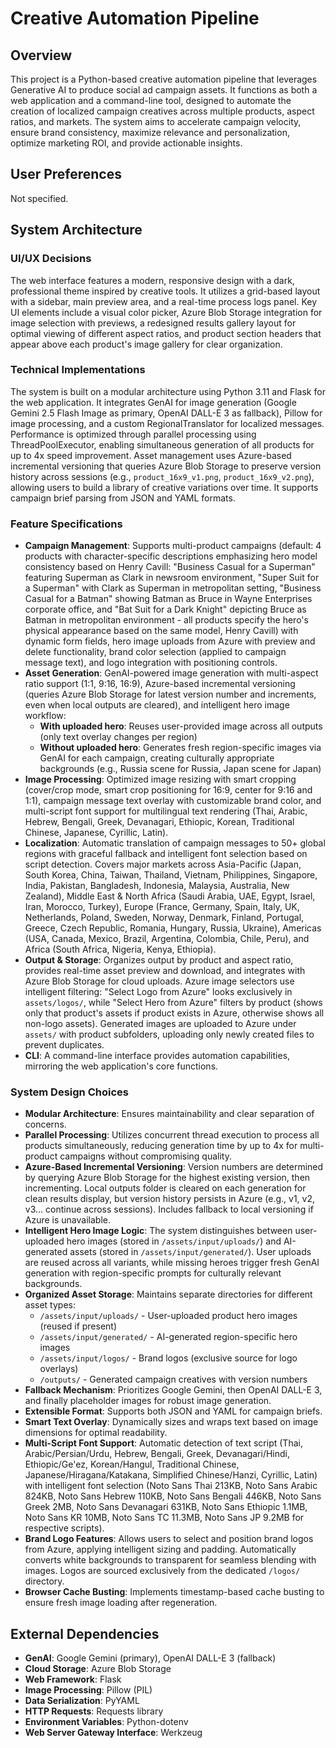 # Creative Automation Pipeline

## Overview
This project is a Python-based creative automation pipeline that leverages Generative AI to produce social ad campaign assets. It functions as both a web application and a command-line tool, designed to automate the creation of localized campaign creatives across multiple products, aspect ratios, and markets. The system aims to accelerate campaign velocity, ensure brand consistency, maximize relevance and personalization, optimize marketing ROI, and provide actionable insights.

## User Preferences
Not specified.

## System Architecture

### UI/UX Decisions
The web interface features a modern, responsive design with a dark, professional theme inspired by creative tools. It utilizes a grid-based layout with a sidebar, main preview area, and a real-time process logs panel. Key UI elements include a visual color picker, Azure Blob Storage integration for image selection with previews, a redesigned results gallery layout for optimal viewing of different aspect ratios, and product section headers that appear above each product's image gallery for clear organization.

### Technical Implementations
The system is built on a modular architecture using Python 3.11 and Flask for the web application. It integrates GenAI for image generation (Google Gemini 2.5 Flash Image as primary, OpenAI DALL-E 3 as fallback), Pillow for image processing, and a custom RegionalTranslator for localized messages. Performance is optimized through parallel processing using ThreadPoolExecutor, enabling simultaneous generation of all products for up to 4x speed improvement. Asset management uses Azure-based incremental versioning that queries Azure Blob Storage to preserve version history across sessions (e.g., `product_16x9_v1.png`, `product_16x9_v2.png`), allowing users to build a library of creative variations over time. It supports campaign brief parsing from JSON and YAML formats.

### Feature Specifications
- **Campaign Management**: Supports multi-product campaigns (default: 4 products with character-specific descriptions emphasizing hero model consistency based on Henry Cavill: "Business Casual for a Superman" featuring Superman as Clark in newsroom environment, "Super Suit for a Superman" with Clark as Superman in metropolitan setting, "Business Casual for a Batman" showing Batman as Bruce in Wayne Enterprises corporate office, and "Bat Suit for a Dark Knight" depicting Bruce as Batman in metropolitan environment - all products specify the hero's physical appearance based on the same model, Henry Cavill) with dynamic form fields, hero image uploads from Azure with preview and delete functionality, brand color selection (applied to campaign message text), and logo integration with positioning controls.
- **Asset Generation**: GenAI-powered image generation with multi-aspect ratio support (1:1, 9:16, 16:9), Azure-based incremental versioning (queries Azure Blob Storage for latest version number and increments, even when local outputs are cleared), and intelligent hero image workflow:
  - **With uploaded hero**: Reuses user-provided image across all outputs (only text overlay changes per region)
  - **Without uploaded hero**: Generates fresh region-specific images via GenAI for each campaign, creating culturally appropriate backgrounds (e.g., Russia scene for Russia, Japan scene for Japan)
- **Image Processing**: Optimized image resizing with smart cropping (cover/crop mode, smart crop positioning for 16:9, center for 9:16 and 1:1), campaign message text overlay with customizable brand color, and multi-script font support for multilingual text rendering (Thai, Arabic, Hebrew, Bengali, Greek, Devanagari, Ethiopic, Korean, Traditional Chinese, Japanese, Cyrillic, Latin).
- **Localization**: Automatic translation of campaign messages to 50+ global regions with graceful fallback and intelligent font selection based on script detection. Covers major markets across Asia-Pacific (Japan, South Korea, China, Taiwan, Thailand, Vietnam, Philippines, Singapore, India, Pakistan, Bangladesh, Indonesia, Malaysia, Australia, New Zealand), Middle East & North Africa (Saudi Arabia, UAE, Egypt, Israel, Iran, Morocco, Turkey), Europe (France, Germany, Spain, Italy, UK, Netherlands, Poland, Sweden, Norway, Denmark, Finland, Portugal, Greece, Czech Republic, Romania, Hungary, Russia, Ukraine), Americas (USA, Canada, Mexico, Brazil, Argentina, Colombia, Chile, Peru), and Africa (South Africa, Nigeria, Kenya, Ethiopia).
- **Output & Storage**: Organizes output by product and aspect ratio, provides real-time asset preview and download, and integrates with Azure Blob Storage for cloud uploads. Azure image selectors use intelligent filtering: "Select Logo from Azure" looks exclusively in `assets/logos/`, while "Select Hero from Azure" filters by product (shows only that product's assets if product exists in Azure, otherwise shows all non-logo assets). Generated images are uploaded to Azure under `assets/` with product subfolders, uploading only newly created files to prevent duplicates.
- **CLI**: A command-line interface provides automation capabilities, mirroring the web application's core functions.

### System Design Choices
- **Modular Architecture**: Ensures maintainability and clear separation of concerns.
- **Parallel Processing**: Utilizes concurrent thread execution to process all products simultaneously, reducing generation time by up to 4x for multi-product campaigns without compromising quality.
- **Azure-Based Incremental Versioning**: Version numbers are determined by querying Azure Blob Storage for the highest existing version, then incrementing. Local outputs folder is cleared on each generation for clean results display, but version history persists in Azure (e.g., v1, v2, v3... continue across sessions). Includes fallback to local versioning if Azure is unavailable.
- **Intelligent Hero Image Logic**: The system distinguishes between user-uploaded hero images (stored in `/assets/input/uploads/`) and AI-generated assets (stored in `/assets/input/generated/`). User uploads are reused across all variants, while missing heroes trigger fresh GenAI generation with region-specific prompts for culturally relevant backgrounds.
- **Organized Asset Storage**: Maintains separate directories for different asset types:
  - `/assets/input/uploads/` - User-uploaded product hero images (reused if present)
  - `/assets/input/generated/` - AI-generated region-specific hero images
  - `/assets/input/logos/` - Brand logos (exclusive source for logo overlays)
  - `/outputs/` - Generated campaign creatives with version numbers
- **Fallback Mechanism**: Prioritizes Google Gemini, then OpenAI DALL-E 3, and finally placeholder images for robust image generation.
- **Extensible Format**: Supports both JSON and YAML for campaign briefs.
- **Smart Text Overlay**: Dynamically sizes and wraps text based on image dimensions for optimal readability.
- **Multi-Script Font Support**: Automatic detection of text script (Thai, Arabic/Persian/Urdu, Hebrew, Bengali, Greek, Devanagari/Hindi, Ethiopic/Ge'ez, Korean/Hangul, Traditional Chinese, Japanese/Hiragana/Katakana, Simplified Chinese/Hanzi, Cyrillic, Latin) with intelligent font selection (Noto Sans Thai 213KB, Noto Sans Arabic 824KB, Noto Sans Hebrew 110KB, Noto Sans Bengali 446KB, Noto Sans Greek 2MB, Noto Sans Devanagari 631KB, Noto Sans Ethiopic 1.1MB, Noto Sans KR 10MB, Noto Sans TC 11.3MB, Noto Sans JP 9.2MB for respective scripts).
- **Brand Logo Features**: Allows users to select and position brand logos from Azure, applying intelligent sizing and padding. Automatically converts white backgrounds to transparent for seamless blending with images. Logos are sourced exclusively from the dedicated `/logos/` directory.
- **Browser Cache Busting**: Implements timestamp-based cache busting to ensure fresh image loading after regeneration.

## External Dependencies
- **GenAI**: Google Gemini (primary), OpenAI DALL-E 3 (fallback)
- **Cloud Storage**: Azure Blob Storage
- **Web Framework**: Flask
- **Image Processing**: Pillow (PIL)
- **Data Serialization**: PyYAML
- **HTTP Requests**: Requests library
- **Environment Variables**: Python-dotenv
- **Web Server Gateway Interface**: Werkzeug